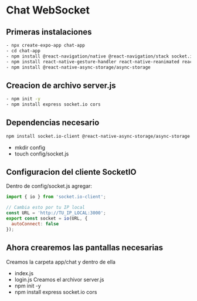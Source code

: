 # Chat WebSocket

## Primeras instalaciones
```bash
- npx create-expo-app chat-app
- cd chat-app
- npm install @react-navigation/native @react-navigation/stack socket.io-client
- npm install react-native-gesture-handler react-native-reanimated react-native-screens react-native-safe-area-context
- npm install @react-native-async-storage/async-storage
```

## Creacion de archivo server.js
```bash
- npm init -y
- npm install express socket.io cors
```

## Dependencias necesario
```bash
npm install socket.io-client @react-native-async-storage/async-storage
```
- mkdir config
- touch config/socket.js

## Configuracion del cliente SocketIO
Dentro de config/socket.js agregar:
```javascript
import { io } from 'socket.io-client';

// Cambia esto por tu IP local
const URL = 'http://TU_IP_LOCAL:3000';
export const socket = io(URL, {
  autoConnect: false
});
```

## Ahora crearemos las pantallas necesarias
Creamos la carpeta app/chat y dentro de ella
- index.js
- login.js
Creamos el archivor server.js
- npm init -y
- npm install express socket.io cors